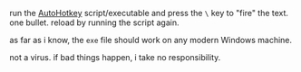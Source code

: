 run the [AutoHotkey](https://www.autohotkey.com/) script/executable and press the `\` key to "fire" the text. one bullet. reload by running the script again.

as far as i know, the `exe` file should work on any modern Windows machine.

not a virus. if bad things happen, i take no responsibility.
